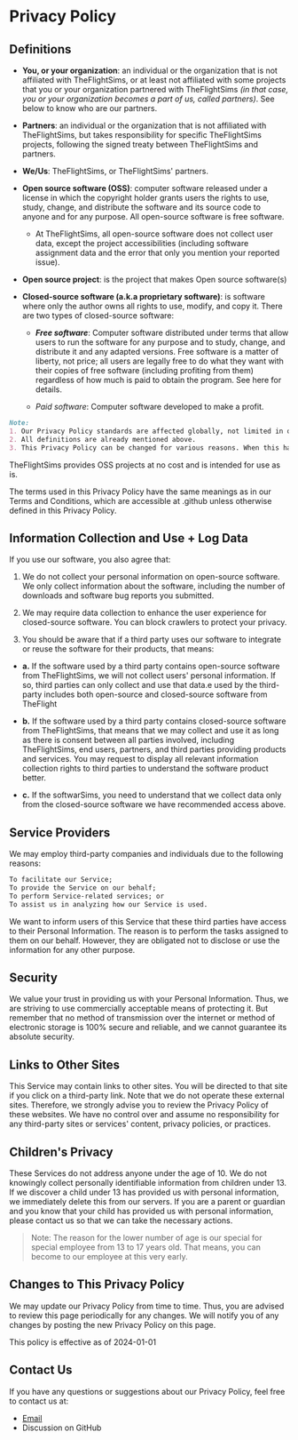 # Privacy Policy

## Definitions

* **You, or your organization**: an individual or the organization that is not affiliated with TheFlightSims, or at least not affiliated with some projects that you or your organization partnered with TheFlightSims *(in that case, you or your organization becomes a part of us, called partners)*. See below to know who are our partners.

* **Partners**: an individual or the organization that is not affiliated with TheFlightSims, but takes responsibility for specific TheFlightSims projects, following the signed treaty between TheFlightSims and partners.

* **We/Us**: TheFlightSims, or TheFlightSims' partners.

* **Open source software (OSS)**: computer software released under a license in which the copyright holder grants users the rights to use, study, change, and distribute the software and its source code to anyone and for any purpose. All open-source software is free software.

  * At TheFlightSims, all open-source software does not collect user data, except the project accessibilities (including software assignment data and the error that only you mention your reported issue).

* **Open source project**: is the project that makes Open source software(s)

* **Closed-source software (a.k.a proprietary software)**: is software where only the author owns all rights to use, modify, and copy it. There are two types of closed-source software:

  * ***Free software***: Computer software distributed under terms that allow users to run the software for any purpose and to study, change, and distribute it and any adapted versions. Free software is a matter of liberty, not price; all users are legally free to do what they want with their copies of free software (including profiting from them) regardless of how much is paid to obtain the program. See here for details.

  * *Paid software*: Computer software developed to make a profit.

```markdown
Note:
1. Our Privacy Policy standards are affected globally, not limited in open source software projects.
2. All definitions are already mentioned above.
3. This Privacy Policy can be changed for various reasons. When this happens, we will inform you.
```

TheFlightSims provides OSS projects at no cost and is intended for use as is.

The terms used in this Privacy Policy have the same meanings as in our Terms and Conditions, which are accessible at .github unless otherwise defined in this Privacy Policy.

## **Information Collection and Use + Log Data**

If you use our software, you also agree that:

1. We do not collect your personal information on open-source software. We only collect information about the software, including the number of downloads and software bug reports you submitted.

2. We may require data collection to enhance the user experience for closed-source software. You can block crawlers to protect your privacy.

3. You should be aware that if a third party uses our software to integrate or reuse the software for their products, that means:

* **a.** If the software used by a third party contains open-source software from TheFlightSims, we will not collect users' personal information. If so, third parties can only collect and use that data.e used by the third-party includes both open-source and closed-source software from TheFlight

* **b.** If the software used by a third party contains closed-source software from TheFlightSims, that means that we may collect and use it as long as there is consent between all parties involved, including TheFlightSims, end users, partners, and third parties providing products and services. You may request to display all relevant information collection rights to third parties to understand the software product better.

* **c.** If the softwarSims, you need to understand that we collect data only from the closed-source software we have recommended access above.

## **Service Providers**

We may employ third-party companies and individuals due to the following reasons:

```markdown
To facilitate our Service;
To provide the Service on our behalf;
To perform Service-related services; or
To assist us in analyzing how our Service is used.
```

We want to inform users of this Service that these third parties have access to their Personal Information. The reason is to perform the tasks assigned to them on our behalf. However, they are obligated not to disclose or use the information for any other purpose.

## **Security**

We value your trust in providing us with your Personal Information. Thus, we are striving to use commercially acceptable means of protecting it. But remember that no method of transmission over the internet or method of electronic storage is 100% secure and reliable, and we cannot guarantee its absolute security.

## **Links to Other Sites**

This Service may contain links to other sites. You will be directed to that site if you click on a third-party link. Note that we do not operate these external sites. Therefore, we strongly advise you to review the Privacy Policy of these websites. We have no control over and assume no responsibility for any third-party sites or services' content, privacy policies, or practices.

## **Children's Privacy**

These Services do not address anyone under the age of 10. We do not knowingly collect personally identifiable information from children under 13. If we discover a child under 13 has provided us with personal information, we immediately delete this from our servers. If you are a parent or guardian and you know that your child has provided us with personal information, please contact us so that we can take the necessary actions.

> Note: The reason for the lower number of age is our special for special employee from 13 to 17 years old. That means, you can become to our employee at this very early.

## **Changes to This Privacy Policy**

We may update our Privacy Policy from time to time. Thus, you are advised to review this page periodically for any changes. We will notify you of any changes by posting the new Privacy Policy on this page.

This policy is effective as of 2024-01-01

## **Contact Us**

If you have any questions or suggestions about our Privacy Policy, feel free to contact us at:

* [Email](welcome.tfs@outlook.com)
* Discussion on GitHub
